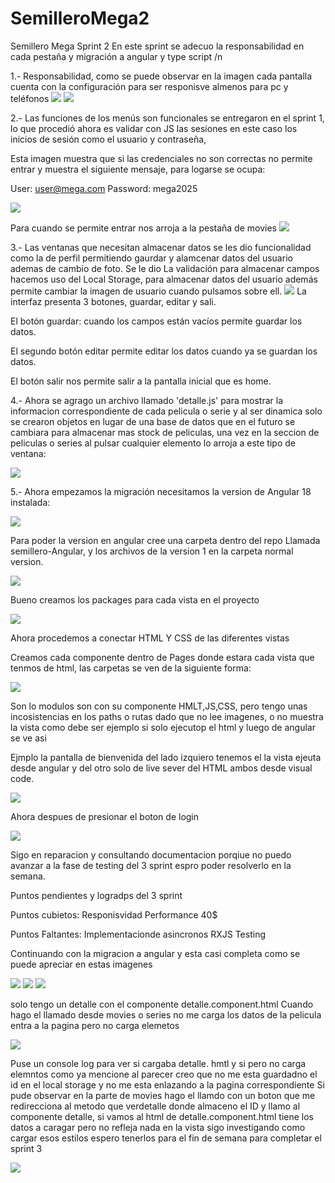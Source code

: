 # SemilleroMega2
Semillero Mega Sprint 2
En este sprint se adecuo la responsabilidad en cada pestaña y migración a angular y type script
/n

1.- Responsabilidad, como se puede observar en la imagen cada pantalla cuenta con la configuración para ser responisve almenos para pc y teléfonos
![](/CapturasPantallaEntrega/Responsive1.png)
![](/CapturasPantallaEntrega/Responsive2.png)



2.- Las funciones de los menús son funcionales se entregaron en el sprint 1, lo que procedió ahora es validar con JS las sesiones en este caso los inicios de sesión como el usuario y contraseña, 


Esta imagen muestra que si las credenciales no son correctas no permite entrar y muestra el siguiente mensaje, para logarse se ocupa:


User: user@mega.com
Password: mega2025

![](/CapturasPantallaEntrega/contrasenia.png)


Para cuando se permite entrar nos arroja a la pestaña de movies 
![](/CapturasPantallaEntrega/verificacion.png)


3.- Las ventanas que necesitan almacenar datos se les dio funcionalidad como la de perfil permitiendo gaurdar y alamcenar datos del usuario ademas de cambio de foto.
Se le dio La validación para almacenar campos hacemos uso del Local Storage, para almacenar datos del usuario además permite cambiar la imagen de usuario cuando pulsamos sobre ell. 
![](/CapturasPantallaEntrega/perfil.png)
La interfaz presenta 3 botones, guardar, editar y sali.

El botón guardar: cuando los campos están vacíos permite guardar los datos.

El segundo botón editar permite editar los datos cuando ya se guardan los datos.

El botón salir nos permite salir a la pantalla inicial que es home.


4.- Ahora se agrago un archivo llamado 'detalle.js' para mostrar la informacion correspondiente de cada pelicula o serie y al ser dinamica solo se crearon objetos en lugar de una base de datos que en el futuro se cambiara para almacenar mas stock de peliculas,
una vez en la seccion de peliculas o series al pulsar cualquier elemento lo arroja a este tipo de ventana:


![](/CapturasPantallaEntrega/dinamicaScreen.png)

5.- Ahora empezamos la migración necesitamos la version de Angular 18 instalada: 


![](/CapturasPantallaEntrega/vAngular.png)

Para poder la version en angular cree una carpeta dentro del repo Llamada semillero-Angular, y los archivos de la version 1 en la carpeta normal version.

![](/CapturasPantallaEntrega/directorios.jpg)


Bueno creamos los packages para cada vista en el proyecto

![](/CapturasPantallaEntrega/packAngualr.jpg)

Ahora procedemos a conectar HTML Y CSS de las diferentes vistas

Creamos cada  componente dentro de Pages donde estara cada vista que tenmos de html, las carpetas se ven de la siguiente forma:


![](/CapturasPantallaEntrega/migracionAngularTS.png)


Son lo modulos son con su componente HMLT,JS,CSS, pero tengo unas incosistencias en los paths o rutas dado que no lee imagenes, o no muestra la vista como debe ser ejemplo si solo ejecutop el html y luego de angular se ve asi



Ejmplo la pantalla de bienvenida del lado izquiero tenemos el la vista ejeuta desde angular y del otro solo de live sever del HTML ambos desde visual code.

![](/CapturasPantallaEntrega/comparacion.png)


Ahora despues de presionar el boton de login


![](/CapturasPantallaEntrega/comparacion2.png)


Sigo en reparacion y consultando documentacion porqiue no puedo avanzar a la fase de testing del 3  sprint espro poder resolverlo en la semana. 

Puntos pendientes y logradps del 3 sprint


Puntos cubietos:
  Responisvidad
  Performance 40$

  
Puntos Faltantes:
  Implementacionde asincronos
  RXJS
  Testing

Continuando con la  migracion a angular y esta casi completa como se puede apreciar en estas imagenes

![](/CapturasPantallaEntrega/migraAnfular1.png)
![](/CapturasPantallaEntrega/migraAnfular2.png)
![](/CapturasPantallaEntrega/migraAnfular3.png)


solo tengo un detalle con el componente detalle.component.html Cuando hago el llamado desde movies o series no me carga los datos de la pelicula entra a la pagina pero no carga elemetos


![](/CapturasPantallaEntrega/migraAnfular4.png)

Puse un console log para ver si cargaba detalle. hmtl y si pero no carga elemntos como ya mencione al parecer creo que no me esta guardadno el id en el local storage y no me esta enlazando a la pagina correspondiente
Si pude observar en la parte de movies hago el llamdo con un boton que me redirecciona al metodo que verdetalle donde almaceno el ID y llamo al componente detalle, si vamos al html de detalle.component.html tiene los datos a caragar pero no refleja nada en la vista
sigo investigando como cargar esos estilos espero tenerlos para el fin de semana para completar el sprint 3

![](/CapturasPantallaEntrega/migraAnfular5.png)








